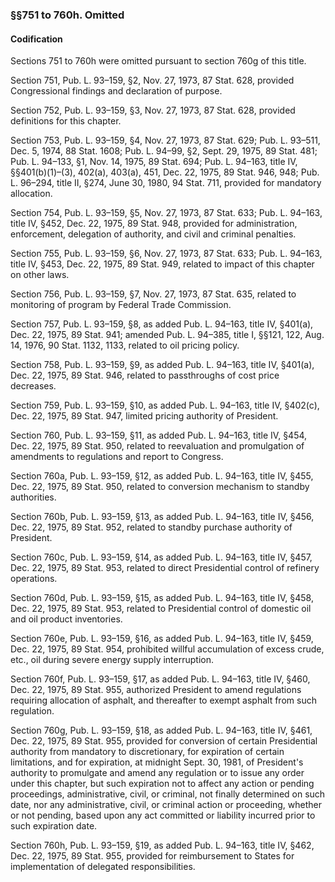 ### §§751 to 760h. Omitted ###

#### Codification ####

Sections 751 to 760h were omitted pursuant to section 760g of this title.

Section 751, Pub. L. 93–159, §2, Nov. 27, 1973, 87 Stat. 628, provided Congressional findings and declaration of purpose.

Section 752, Pub. L. 93–159, §3, Nov. 27, 1973, 87 Stat. 628, provided definitions for this chapter.

Section 753, Pub. L. 93–159, §4, Nov. 27, 1973, 87 Stat. 629; Pub. L. 93–511, Dec. 5, 1974, 88 Stat. 1608; Pub. L. 94–99, §2, Sept. 29, 1975, 89 Stat. 481; Pub. L. 94–133, §1, Nov. 14, 1975, 89 Stat. 694; Pub. L. 94–163, title IV, §§401(b)(1)–(3), 402(a), 403(a), 451, Dec. 22, 1975, 89 Stat. 946, 948; Pub. L. 96–294, title II, §274, June 30, 1980, 94 Stat. 711, provided for mandatory allocation.

Section 754, Pub. L. 93–159, §5, Nov. 27, 1973, 87 Stat. 633; Pub. L. 94–163, title IV, §452, Dec. 22, 1975, 89 Stat. 948, provided for administration, enforcement, delegation of authority, and civil and criminal penalties.

Section 755, Pub. L. 93–159, §6, Nov. 27, 1973, 87 Stat. 633; Pub. L. 94–163, title IV, §453, Dec. 22, 1975, 89 Stat. 949, related to impact of this chapter on other laws.

Section 756, Pub. L. 93–159, §7, Nov. 27, 1973, 87 Stat. 635, related to monitoring of program by Federal Trade Commission.

Section 757, Pub. L. 93–159, §8, as added Pub. L. 94–163, title IV, §401(a), Dec. 22, 1975, 89 Stat. 941; amended Pub. L. 94–385, title I, §§121, 122, Aug. 14, 1976, 90 Stat. 1132, 1133, related to oil pricing policy.

Section 758, Pub. L. 93–159, §9, as added Pub. L. 94–163, title IV, §401(a), Dec. 22, 1975, 89 Stat. 946, related to passthroughs of cost price decreases.

Section 759, Pub. L. 93–159, §10, as added Pub. L. 94–163, title IV, §402(c), Dec. 22, 1975, 89 Stat. 947, limited pricing authority of President.

Section 760, Pub. L. 93–159, §11, as added Pub. L. 94–163, title IV, §454, Dec. 22, 1975, 89 Stat. 950, related to reevaluation and promulgation of amendments to regulations and report to Congress.

Section 760a, Pub. L. 93–159, §12, as added Pub. L. 94–163, title IV, §455, Dec. 22, 1975, 89 Stat. 950, related to conversion mechanism to standby authorities.

Section 760b, Pub. L. 93–159, §13, as added Pub. L. 94–163, title IV, §456, Dec. 22, 1975, 89 Stat. 952, related to standby purchase authority of President.

Section 760c, Pub. L. 93–159, §14, as added Pub. L. 94–163, title IV, §457, Dec. 22, 1975, 89 Stat. 953, related to direct Presidential control of refinery operations.

Section 760d, Pub. L. 93–159, §15, as added Pub. L. 94–163, title IV, §458, Dec. 22, 1975, 89 Stat. 953, related to Presidential control of domestic oil and oil product inventories.

Section 760e, Pub. L. 93–159, §16, as added Pub. L. 94–163, title IV, §459, Dec. 22, 1975, 89 Stat. 954, prohibited willful accumulation of excess crude, etc., oil during severe energy supply interruption.

Section 760f, Pub. L. 93–159, §17, as added Pub. L. 94–163, title IV, §460, Dec. 22, 1975, 89 Stat. 955, authorized President to amend regulations requiring allocation of asphalt, and thereafter to exempt asphalt from such regulation.

Section 760g, Pub. L. 93–159, §18, as added Pub. L. 94–163, title IV, §461, Dec. 22, 1975, 89 Stat. 955, provided for conversion of certain Presidential authority from mandatory to discretionary, for expiration of certain limitations, and for expiration, at midnight Sept. 30, 1981, of President's authority to promulgate and amend any regulation or to issue any order under this chapter, but such expiration not to affect any action or pending proceedings, administrative, civil, or criminal, not finally determined on such date, nor any administrative, civil, or criminal action or proceeding, whether or not pending, based upon any act committed or liability incurred prior to such expiration date.

Section 760h, Pub. L. 93–159, §19, as added Pub. L. 94–163, title IV, §462, Dec. 22, 1975, 89 Stat. 955, provided for reimbursement to States for implementation of delegated responsibilities.